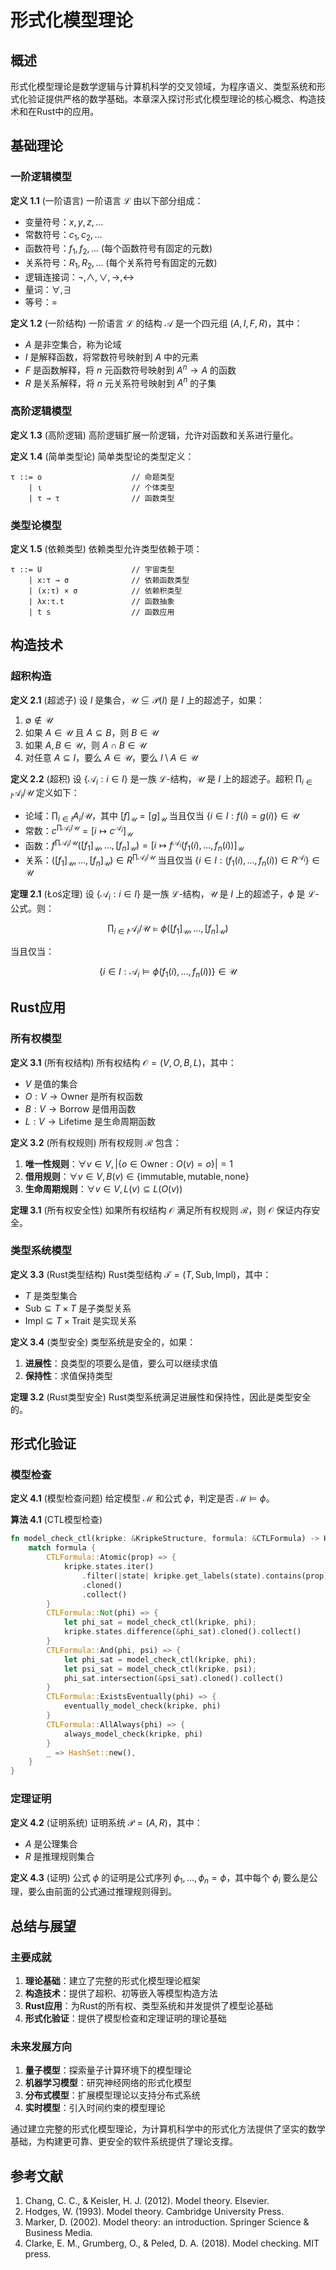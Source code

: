 # 形式化模型理论

## 概述

形式化模型理论是数学逻辑与计算机科学的交叉领域，为程序语义、类型系统和形式化验证提供严格的数学基础。本章深入探讨形式化模型理论的核心概念、构造技术和在Rust中的应用。

## 基础理论

### 一阶逻辑模型

**定义 1.1** (一阶语言)
一阶语言 $\mathcal{L}$ 由以下部分组成：

- 变量符号：$x, y, z, \ldots$
- 常数符号：$c_1, c_2, \ldots$
- 函数符号：$f_1, f_2, \ldots$ (每个函数符号有固定的元数)
- 关系符号：$R_1, R_2, \ldots$ (每个关系符号有固定的元数)
- 逻辑连接词：$\neg, \land, \lor, \rightarrow, \leftrightarrow$
- 量词：$\forall, \exists$
- 等号：$=$

**定义 1.2** (一阶结构)
一阶语言 $\mathcal{L}$ 的结构 $\mathcal{A}$ 是一个四元组 $(A, I, F, R)$，其中：

- $A$ 是非空集合，称为论域
- $I$ 是解释函数，将常数符号映射到 $A$ 中的元素
- $F$ 是函数解释，将 $n$ 元函数符号映射到 $A^n \to A$ 的函数
- $R$ 是关系解释，将 $n$ 元关系符号映射到 $A^n$ 的子集

### 高阶逻辑模型

**定义 1.3** (高阶逻辑)
高阶逻辑扩展一阶逻辑，允许对函数和关系进行量化。

**定义 1.4** (简单类型论)
简单类型论的类型定义：

```text
τ ::= o                    // 命题类型
    | ι                    // 个体类型
    | τ → τ                // 函数类型
```

### 类型论模型

**定义 1.5** (依赖类型)
依赖类型允许类型依赖于项：

```text
τ ::= U                    // 宇宙类型
    | x:τ → σ              // 依赖函数类型
    | (x:τ) × σ            // 依赖积类型
    | λx:τ.t               // 函数抽象
    | t s                  // 函数应用
```

## 构造技术

### 超积构造

**定义 2.1** (超滤子)
设 $I$ 是集合，$\mathcal{U} \subseteq \mathcal{P}(I)$ 是 $I$ 上的超滤子，如果：

1. $\emptyset \notin \mathcal{U}$
2. 如果 $A \in \mathcal{U}$ 且 $A \subseteq B$，则 $B \in \mathcal{U}$
3. 如果 $A, B \in \mathcal{U}$，则 $A \cap B \in \mathcal{U}$
4. 对任意 $A \subseteq I$，要么 $A \in \mathcal{U}$，要么 $I \setminus A \in \mathcal{U}$

**定义 2.2** (超积)
设 $\{\mathcal{A}_i : i \in I\}$ 是一族 $\mathcal{L}$-结构，$\mathcal{U}$ 是 $I$ 上的超滤子。超积 $\prod_{i \in I} \mathcal{A}_i / \mathcal{U}$ 定义如下：

- 论域：$\prod_{i \in I} A_i / \mathcal{U}$，其中 $[f]_{\mathcal{U}} = [g]_{\mathcal{U}}$ 当且仅当 $\{i \in I : f(i) = g(i)\} \in \mathcal{U}$
- 常数：$c^{\prod \mathcal{A}_i / \mathcal{U}} = [i \mapsto c^{\mathcal{A}_i}]_{\mathcal{U}}$
- 函数：$f^{\prod \mathcal{A}_i / \mathcal{U}}([f_1]_{\mathcal{U}}, \ldots, [f_n]_{\mathcal{U}}) = [i \mapsto f^{\mathcal{A}_i}(f_1(i), \ldots, f_n(i))]_{\mathcal{U}}$
- 关系：$([f_1]_{\mathcal{U}}, \ldots, [f_n]_{\mathcal{U}}) \in R^{\prod \mathcal{A}_i / \mathcal{U}}$ 当且仅当 $\{i \in I : (f_1(i), \ldots, f_n(i)) \in R^{\mathcal{A}_i}\} \in \mathcal{U}$

**定理 2.1** (Łoś定理)
设 $\{\mathcal{A}_i : i \in I\}$ 是一族 $\mathcal{L}$-结构，$\mathcal{U}$ 是 $I$ 上的超滤子，$\phi$ 是 $\mathcal{L}$-公式。则：

$$\prod_{i \in I} \mathcal{A}_i / \mathcal{U} \models \phi([f_1]_{\mathcal{U}}, \ldots, [f_n]_{\mathcal{U}})$$

当且仅当：

$$\{i \in I : \mathcal{A}_i \models \phi(f_1(i), \ldots, f_n(i))\} \in \mathcal{U}$$

## Rust应用

### 所有权模型

**定义 3.1** (所有权结构)
所有权结构 $\mathcal{O} = (V, O, B, L)$，其中：

- $V$ 是值的集合
- $O: V \to \text{Owner}$ 是所有权函数
- $B: V \to \text{Borrow}$ 是借用函数
- $L: V \to \text{Lifetime}$ 是生命周期函数

**定义 3.2** (所有权规则)
所有权规则 $\mathcal{R}$ 包含：

1. **唯一性规则**：$\forall v \in V, |\{o \in \text{Owner} : O(v) = o\}| = 1$
2. **借用规则**：$\forall v \in V, B(v) \in \{\text{immutable}, \text{mutable}, \text{none}\}$
3. **生命周期规则**：$\forall v \in V, L(v) \subseteq L(O(v))$

**定理 3.1** (所有权安全性)
如果所有权结构 $\mathcal{O}$ 满足所有权规则 $\mathcal{R}$，则 $\mathcal{O}$ 保证内存安全。

### 类型系统模型

**定义 3.3** (Rust类型结构)
Rust类型结构 $\mathcal{T} = (T, \text{Sub}, \text{Impl})$，其中：

- $T$ 是类型集合
- $\text{Sub} \subseteq T \times T$ 是子类型关系
- $\text{Impl} \subseteq T \times \text{Trait}$ 是实现关系

**定义 3.4** (类型安全)
类型系统是安全的，如果：

1. **进展性**：良类型的项要么是值，要么可以继续求值
2. **保持性**：求值保持类型

**定理 3.2** (Rust类型安全)
Rust类型系统满足进展性和保持性，因此是类型安全的。

## 形式化验证

### 模型检查

**定义 4.1** (模型检查问题)
给定模型 $\mathcal{M}$ 和公式 $\phi$，判定是否 $\mathcal{M} \models \phi$。

**算法 4.1** (CTL模型检查)

```rust
fn model_check_ctl(kripke: &KripkeStructure, formula: &CTLFormula) -> HashSet<String> {
    match formula {
        CTLFormula::Atomic(prop) => {
            kripke.states.iter()
                .filter(|state| kripke.get_labels(state).contains(prop))
                .cloned()
                .collect()
        }
        CTLFormula::Not(phi) => {
            let phi_sat = model_check_ctl(kripke, phi);
            kripke.states.difference(&phi_sat).cloned().collect()
        }
        CTLFormula::And(phi, psi) => {
            let phi_sat = model_check_ctl(kripke, phi);
            let psi_sat = model_check_ctl(kripke, psi);
            phi_sat.intersection(&psi_sat).cloned().collect()
        }
        CTLFormula::ExistsEventually(phi) => {
            eventually_model_check(kripke, phi)
        }
        CTLFormula::AllAlways(phi) => {
            always_model_check(kripke, phi)
        }
        _ => HashSet::new(),
    }
}
```

### 定理证明

**定义 4.2** (证明系统)
证明系统 $\mathcal{P} = (A, R)$，其中：

- $A$ 是公理集合
- $R$ 是推理规则集合

**定义 4.3** (证明)
公式 $\phi$ 的证明是公式序列 $\phi_1, \ldots, \phi_n = \phi$，其中每个 $\phi_i$ 要么是公理，要么由前面的公式通过推理规则得到。

## 总结与展望

### 主要成就

1. **理论基础**：建立了完整的形式化模型理论框架
2. **构造技术**：提供了超积、初等嵌入等模型构造方法
3. **Rust应用**：为Rust的所有权、类型系统和并发提供了模型论基础
4. **形式化验证**：提供了模型检查和定理证明的理论基础

### 未来发展方向

1. **量子模型**：探索量子计算环境下的模型理论
2. **机器学习模型**：研究神经网络的形式化模型
3. **分布式模型**：扩展模型理论以支持分布式系统
4. **实时模型**：引入时间约束的模型理论

通过建立完整的形式化模型理论，为计算机科学中的形式化方法提供了坚实的数学基础，为构建更可靠、更安全的软件系统提供了理论支撑。

## 参考文献

1. Chang, C. C., & Keisler, H. J. (2012). Model theory. Elsevier.
2. Hodges, W. (1993). Model theory. Cambridge University Press.
3. Marker, D. (2002). Model theory: an introduction. Springer Science & Business Media.
4. Clarke, E. M., Grumberg, O., & Peled, D. A. (2018). Model checking. MIT press.
